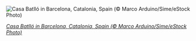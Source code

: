 
![Casa Batlló in Barcelona, Catalonia, Spain (© Marco Arduino/Sime/eStock Photo)](https://cn.bing.com//th?id=OHR.BatlloJordi_EN-US0619227174_1920x1080.jpg&rf=LaDigue_1920x1080.jpg&pid=hp)

*[Casa Batlló in Barcelona, Catalonia, Spain (© Marco Arduino/Sime/eStock Photo)](https://www.bing.com/search?q=casa+batllo&form=hpcapt&filters=HpDate%3a%2220210423_0700%22)*
